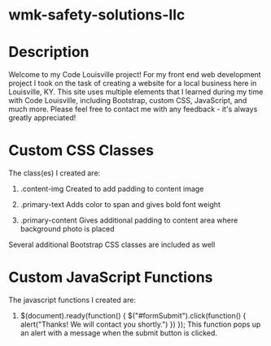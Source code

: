 # wmk-safety-solutions-llc

<h1>Description</h1>
Welcome to my Code Louisville project! For my front end web development project I took on the task of creating a website for a local business here in Louisville, KY. This site uses multiple elements that I learned during my time with Code Louisville, including Bootstrap, custom CSS, JavaScript, and much more. Please feel free to contact me with any feedback - it's always greatly appreciated!

<h1>Custom CSS Classes</h1>
The class(es) I created are:

1. .content-img
Created to add padding to content image

2. .primary-text
Adds color to span and gives bold font weight

3. .primary-content
Gives additional padding to content area where background photo is placed

Several additional Bootstrap CSS classes are included as well

<h1>Custom JavaScript Functions</h1>
The javascript functions I created are:

1. $(document).ready(function() {
  $("#formSubmit").click(function() {
      alert("Thanks! We will contact you shortly.")
  })
});
This function pops up an alert with a message when the submit button is clicked.
